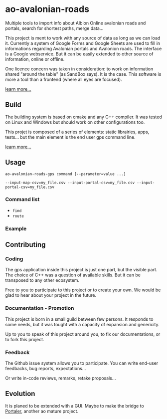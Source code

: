 # ao-avalonian-roads
Multiple tools to import info about Albion Online avalonian roads and portals, search for shortest paths, merge data...

This project is ment to work with any source of data as long as we can load it. Currently a system of Google Forms and Google Sheets are used to fill in informations regarding Avalonian portals and Avalonion roads. The interface is a Google webservice. But it can be easily extended to other source of information, online or offline.

One licence concern was taken in consideration: to work on information shared "around the table" (as SandBox says). It is the case. This software is more a tool than a frontend (where all eyes are focused).

[learn more...]()

## Build
The building system is based on cmake and any C++ compiler. It was tested on Linux and Windows but should work on other configurations too.

This projet is composed of a series of elements: static librairies, apps, tests... but the main element is the end user gps command line.

[learn more...]()

## Usage

    ao-avalonian-roads-gps command [--parameter=value ...]

    --input-map-csv=my_file.csv --input-portal-csv=my_file.csv --input-portal-csv=my_file.csv

### Command list

* `find`
* `route`

### Example

## Contributing

### Coding
The gps application inside this project is just one part, but the visible part. The choice of C++ was a question of available skills. But it can be transposed to any other ecosystem.

Free to you to participate to this project or to create your own. We would be glad to hear about your project in the future.

### Documentation - Promotion
This project is born in a small guild between few persons. It responds to some needs, but it was tought with a capacity of expansion and genericity.

Up to you to speak of this project around you, to fix our documentations, or to fork this project.

### Feedback
The Github issue system allows you to participate. You can write end-user feedbacks, bug reports, expectations...

Or write in-code reviews, remarks, retake proposals...

## Evolution
It is planed to be extended with a GUI. Maybe to make the bridge to [Portaler](https://github.com/Portaler-Zone/portaler-core), another ao mature project.
